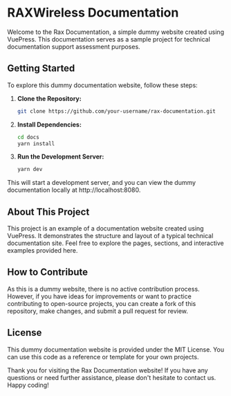 # RAXWireless Documentation

Welcome to the Rax Documentation, a simple dummy website created using VuePress. This documentation serves as a sample project for technical documentation support assessment purposes.

## Getting Started

To explore this dummy documentation website, follow these steps:

1. **Clone the Repository:**
   ```bash
   git clone https://github.com/your-username/rax-documentation.git

2. **Install Dependencies:**
   ```bash
   cd docs
   yarn install

3. **Run the Development Server:**
   ```bash
   yarn dev

This will start a development server, and you can view the dummy documentation locally at http://localhost:8080.

## About This Project

This project is an example of a documentation website created using VuePress. It demonstrates the structure and layout of a typical technical documentation site. Feel free to explore the pages, sections, and interactive examples provided here.

## How to Contribute

As this is a dummy website, there is no active contribution process. However, if you have ideas for improvements or want to practice contributing to open-source projects, you can create a fork of this repository, make changes, and submit a pull request for review.

## License

This dummy documentation website is provided under the MIT License. You can use this code as a reference or template for your own projects.

Thank you for visiting the Rax Documentation website! If you have any questions or need further assistance, please don't hesitate to contact us. Happy coding!
